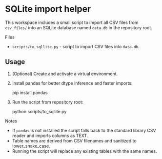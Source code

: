 SQLite import helper
====================

This workspace includes a small script to import all CSV files from `csv_files/` into an SQLite database named `data.db` in the repository root.

Files
- `scripts/to_sqllite.py` - script to import CSV files into `data.db`.

Usage
-----

1. (Optional) Create and activate a virtual environment.
2. Install pandas for better dtype inference and faster imports:

   pip install pandas

3. Run the script from repository root:

   python scripts/to_sqllite.py

Notes
- If `pandas` is not installed the script falls back to the standard library CSV reader and imports columns as TEXT.
- Table names are derived from CSV filenames and sanitized to lower_snake_case.
- Running the script will replace any existing tables with the same names.
